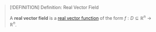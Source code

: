 >[!DEFINITION] Definition: Real Vector Field
>
>A **real vector field** is a [real vector function](../Real%20Vector%20Function.md) of the form $f: D\subseteq \mathbb{R}^n \to \mathbb{R}^n$.
>